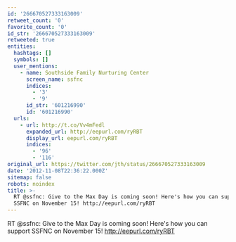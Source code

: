 ```yaml
---
id: '266670527333163009'
retweet_count: '0'
favorite_count: '0'
id_str: '266670527333163009'
retweeted: true
entities:
  hashtags: []
  symbols: []
  user_mentions:
    - name: Southside Family Nurturing Center
      screen_name: ssfnc
      indices:
        - '3'
        - '9'
      id_str: '601216990'
      id: '601216990'
  urls:
    - url: http://t.co/Vv4mFedl
      expanded_url: http://eepurl.com/ryRBT
      display_url: eepurl.com/ryRBT
      indices:
        - '96'
        - '116'
original_url: https://twitter.com/jth/status/266670527333163009
date: '2012-11-08T22:36:22.000Z'
sitemap: false
robots: noindex
title: >-
  RT @ssfnc: Give to the Max Day is coming soon! Here's how you can support
  SSFNC on November 15! http://eepurl.com/ryRBT
---
```


RT @ssfnc: Give to the Max Day is coming soon! Here's how you can support SSFNC on November 15! http://eepurl.com/ryRBT